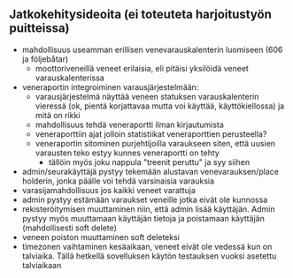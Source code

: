 ## Jatkokehitysideoita (ei toteuteta harjoitustyön puitteissa)
- mahdollisuus useamman erillisen venevarauskalenterin luomiseen (606 ja följebåtar)
    - moottoriveneillä veneet erilaisia, eli pitäisi yksilöidä veneet varauskalenterissa
- veneraportin integroiminen varausjärjestelmään:
    - varausjärjestelmä näyttää veneen statuksen varauskalenterin vieressä (ok, pientä korjattavaa mutta voi käyttää, käyttökiellossa) ja mitä on rikki
    - mahdollisuus tehdä veneraportti ilman kirjautumista
    - veneraporttiin ajat jolloin statistiikat veneraporttien perusteella?
    - veneraportin sitominen purjehtijoilla varaukseen siten, että uusien varausten teko estyy kunnes veneraportti on tehty
        - tällöin myös joku nappula "treenit peruttu" ja syy siihen
- admin/seurakäyttäjä pystyy tekemään alustavan venevarauksen/place holderin, jonka päälle voi tehdä varsinaisia varauksia
- varasijamahdollisuus jos kaikki veneet varattuja
- admin pystyy estämään varaukset veneille jotka eivät ole kunnossa
- rekisteröitymisen muuttaminen niin, että admin lisää käyttäjän. Admin pystyy myös muuttamaan käyttäjän tietoja ja poistamaan käyttäjän (mahdollisesti soft delete)
- veneen poiston muuttaminen soft deleteksi
- timezonen vaihtaminen kesäaikaan, veneet eivät ole vedessä kun on talviaika. Tällä hetkellä sovelluksen käytön testauksen vuoksi asetettu talviaikaan